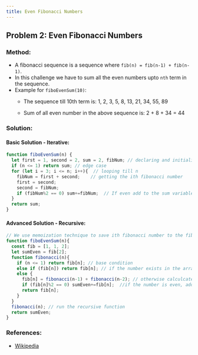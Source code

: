 ```yaml
---
title: Even Fibonacci Numbers
---
```

## Problem 2: Even Fibonacci Numbers

### Method:
- A fibonacci sequence is a sequence where `fib(n) = fib(n-1) + fib(n-1)`.
- In this challenge we have to sum all the even numbers upto `nth` term in the sequence.
- Example for `fiboEvenSum(10)`:
  + The sequence till 10th term is:
  1, 2, 3, 5, 8, 13, 21, 34, 55, 89

  + Sum of all even number in the above sequence is:
  2 + 8 + 34 = 44

### Solution:

#### Basic Solution - Iterative:
```js
function fiboEvenSum(n) {
  let first = 1, second = 2, sum = 2, fibNum; // declaring and initializing variables
  if (n <= 1) return sum; // edge case
  for (let i = 3; i <= n; i++){  // looping till n
    fibNum = first + second;    // getting the ith fibonacci number
    first = second;
    second = fibNum;
    if (fibNum%2 == 0) sum+=fibNum;  // If even add to the sum variable
  }
  return sum;
}
```
#### Advanced Solution - Recursive:
```js
// We use memoization technique to save ith fibonacci number to the fib array 
function fiboEvenSum(n){
  const fib = [1, 1, 2]; 
  let sumEven = fib[2];
  function fibonacci(n){
    if (n <= 1) return fib[n]; // base condition
    else if (fib[n]) return fib[n]; // if the number exists in the array we cache it and return
    else {
      fib[n] = fibonacci(n-1) + fibonacci(n-2); // otherwise calculcate and save it to the array
      if (fib[n]%2 == 0) sumEven+=fib[n];  //if the number is even, add it to the sumEven variable
      return fib[n];
    }
  }
  fibonacci(n); // run the recursive function
  return sumEven;
}
```
### References:
- [Wikipedia](https://en.wikipedia.org/wiki/Fibonacci_number)
